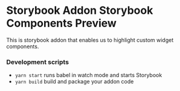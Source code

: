 # Storybook Addon Storybook Components Preview
This is storybook addon that enables us to highlight custom widget components.

### Development scripts

- `yarn start` runs babel in watch mode and starts Storybook
- `yarn build` build and package your addon code
